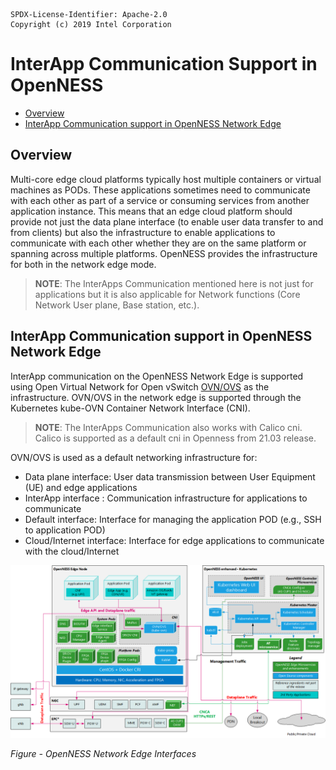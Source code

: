 ```text
SPDX-License-Identifier: Apache-2.0
Copyright (c) 2019 Intel Corporation
```
<!-- omit in toc -->
# InterApp Communication Support in OpenNESS
- [Overview](#overview)
- [InterApp Communication support in OpenNESS Network Edge](#interapp-communication-support-in-openness-network-edge)

## Overview

Multi-core edge cloud platforms typically host multiple containers or virtual machines as PODs. These applications sometimes need to communicate with each other as part of a service or consuming services from another application instance. This means that an edge cloud platform should provide not just the data plane interface (to enable user data transfer to and from clients) but also the infrastructure to enable applications to communicate with each other whether they are on the same platform or spanning across multiple platforms. OpenNESS provides the infrastructure for both in the network edge mode.

>**NOTE**: The InterApps Communication mentioned here is not just for applications but it is also applicable for Network functions (Core Network User plane, Base station, etc.).

## InterApp Communication support in OpenNESS Network Edge

InterApp communication on the OpenNESS Network Edge is supported using Open Virtual Network for Open vSwitch [OVN/OVS](https://github.com/open-ness/ido-specs/blob/master/doc/building-blocks/dataplane/openness-ovn.md) as the infrastructure. OVN/OVS in the network edge is supported through the Kubernetes kube-OVN Container Network Interface (CNI).

>**NOTE**: The InterApps Communication also works with Calico cni. Calico is supported as a default cni in Openness from 21.03 release.

OVN/OVS is used as a default networking infrastructure for:
- Data plane interface: User data transmission between User Equipment (UE) and edge applications
- InterApp interface : Communication infrastructure for applications to communicate
- Default interface: Interface for managing the application POD (e.g., SSH to application POD)
- Cloud/Internet interface: Interface for edge applications to communicate with the cloud/Internet

![Data Plane Interfaces in OpenNESS Network Edge](iap-images/iap2.png)

 _Figure - OpenNESS Network Edge Interfaces_
